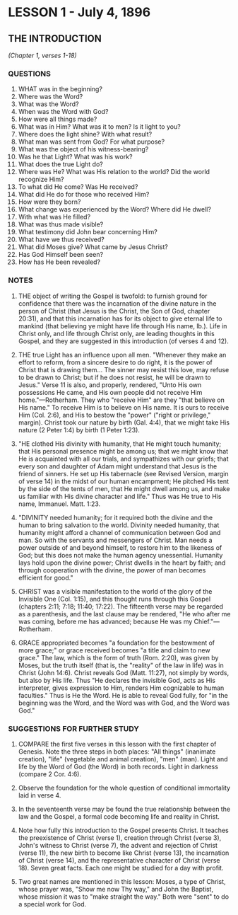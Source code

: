 # LESSON 1 - July 4, 1896

## THE INTRODUCTION
*(Chapter 1, verses 1-18)*

### QUESTIONS

1. WHAT was in the beginning?
2. Where was the Word?
3. What was the Word?
4. When was the Word with God?
5. How were all things made?
6. What was in Him? What was it to men? Is it light to you?
7. Where does the light shine? With what result?
8. What man was sent from God? For what purpose?
9. What was the object of his witness-bearing?
10. Was he that Light? What was his work?
11. What does the true Light do?
12. Where was He? What was His relation to the world? Did the world recognize Him?
13. To what did He come? Was He received?
14. What did He do for those who received Him?
15. How were they born?
16. What change was experienced by the Word? Where did He dwell?
17. With what was He filled?
18. What was thus made visible?
19. What testimony did John bear concerning Him?
20. What have we thus received?
21. What did Moses give? What came by Jesus Christ?
22. Has God Himself been seen?
23. How has He been revealed?

### NOTES

1. THE object of writing the Gospel is twofold: to furnish ground for confidence that there was the incarnation of the divine nature in the person of Christ (that Jesus is the Christ, the Son of God, chapter 20:31), and that this incarnation has for its object to give eternal life to mankind (that believing ye might have life through His name, lb.). Life in Christ only, and life through Christ only, are leading thoughts in this Gospel, and they are suggested in this introduction (of verses 4 and 12).

2. THE true Light has an influence upon all men. "Whenever they make an effort to reform, from a sincere desire to do right, it is the power of Christ that is drawing them... The sinner may resist this love, may refuse to be drawn to Christ; but if he does not resist, he will be drawn to Jesus." Verse 11 is also, and properly, rendered, "Unto His own possessions He came, and His own people did not receive Him home."—Rotherham. They who "receive Him" are they "that believe on His name." To receive Him is to believe on His name. It is ours to receive Him (Col. 2:6), and His to bestow the "power" ("right or privilege," margin). Christ took our nature by birth (Gal. 4:4), that we might take His nature (2 Peter 1:4) by birth (1 Peter 1:23).

3. "HE clothed His divinity with humanity, that He might touch humanity; that His personal presence might be among us; that we might know that He is acquainted with all our trials, and sympathizes with our griefs; that every son and daughter of Adam might understand that Jesus is the friend of sinners. He set up His tabernacle (see Revised Version, margin of verse 14) in the midst of our human encampment; He pitched His tent by the side of the tents of men, that He might dwell among us, and make us familiar with His divine character and life." Thus was He true to His name, Immanuel. Matt. 1:23.

4. "DIVINITY needed humanity; for it required both the divine and the human to bring salvation to the world. Divinity needed humanity, that humanity might afford a channel of communication between God and man. So with the servants and messengers of Christ. Man needs a power outside of and beyond himself, to restore him to the likeness of God; but this does not make the human agency unessential. Humanity lays hold upon the divine power; Christ dwells in the heart by faith; and through cooperation with the divine, the power of man becomes efficient for good."

5. CHRIST was a visible manifestation to the world of the glory of the Invisible One (Col. 1:15), and this thought runs through this Gospel (chapters 2:11; 7:18; 11:40; 17:22). The fifteenth verse may be regarded as a parenthesis, and the last clause may be rendered, "He who after me was coming, before me has advanced; because He was my Chief."—Rotherham.

6. GRACE appropriated becomes "a foundation for the bestowment of more grace;" or grace received becomes "a title and claim to new grace." The law, which is the form of truth (Rom. 2:20), was given by Moses, but the truth itself (that is, the "reality" of the law in life) was in Christ (John 14:6). Christ reveals God (Matt. 11:27), not simply by words, but also by His life. Thus "He declares the invisible God, acts as His interpreter, gives expression to Him, renders Him cognizable to human faculties." Thus is He the Word. He is able to reveal God fully, for "in the beginning was the Word, and the Word was with God, and the Word was God."

### SUGGESTIONS FOR FURTHER STUDY

1. COMPARE the first five verses in this lesson with the first chapter of Genesis. Note the three steps in both places: "All things" (inanimate creation), "life" (vegetable and animal creation), "men" (man). Light and life by the Word of God (the Word) in both records. Light in darkness (compare 2 Cor. 4:6).

2. Observe the foundation for the whole question of conditional immortality laid in verse 4.

3. In the seventeenth verse may be found the true relationship between the law and the Gospel, a formal code becoming life and reality in Christ.

4. Note how fully this introduction to the Gospel presents Christ. It teaches the preexistence of Christ (verse 1), creation through Christ (verse 3), John's witness to Christ (verse 7), the advent and rejection of Christ (verse 11), the new birth to become like Christ (verse 13), the incarnation of Christ (verse 14), and the representative character of Christ (verse 18). Seven great facts. Each one might be studied for a day with profit.

5. Two great names are mentioned in this lesson: Moses, a type of Christ, whose prayer was, "Show me now Thy way," and John the Baptist, whose mission it was to "make straight the way." Both were "sent" to do a special work for God.